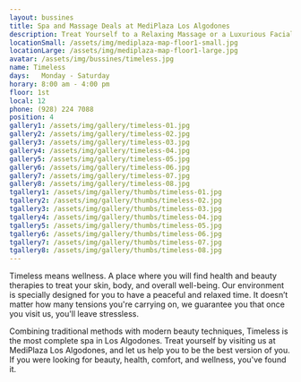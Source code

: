 ```yaml
---
layout: bussines
title: Spa and Massage Deals at MediPlaza Los Algodones
description: Treat Yourself to a Relaxing Massage or a Luxurious Facial at One of the Most Complete Spas in Los Algodones, Mexico. Only Here at Timeless Spa in MediPlaza Los Algodones.
locationSmall: /assets/img/mediplaza-map-floor1-small.jpg
locationLarge: /assets/img/mediplaza-map-floor1-large.jpg
avatar: /assets/img/bussines/timeless.jpg
name: Timeless
days:	Monday - Saturday
horary: 8:00 am - 4:00 pm
floor: 1st
local: 12
phone: (928) 224 7088
position: 4
gallery1: /assets/img/gallery/timeless-01.jpg
gallery2: /assets/img/gallery/timeless-02.jpg
gallery3: /assets/img/gallery/timeless-03.jpg
gallery4: /assets/img/gallery/timeless-04.jpg
gallery5: /assets/img/gallery/timeless-05.jpg
gallery6: /assets/img/gallery/timeless-06.jpg
gallery7: /assets/img/gallery/timeless-07.jpg
gallery8: /assets/img/gallery/timeless-08.jpg
tgallery1: /assets/img/gallery/thumbs/timeless-01.jpg
tgallery2: /assets/img/gallery/thumbs/timeless-02.jpg
tgallery3: /assets/img/gallery/thumbs/timeless-03.jpg
tgallery4: /assets/img/gallery/thumbs/timeless-04.jpg
tgallery5: /assets/img/gallery/thumbs/timeless-05.jpg
tgallery6: /assets/img/gallery/thumbs/timeless-06.jpg
tgallery7: /assets/img/gallery/thumbs/timeless-07.jpg
tgallery8: /assets/img/gallery/thumbs/timeless-08.jpg
---
```

Timeless means wellness. A place where you will find health and beauty therapies to treat your skin, body, and overall well-being. Our environment is specially designed for you to have a peaceful and relaxed time. It doesn’t matter how many tensions you're carrying on, we guarantee you that once you visit us, you'll leave stressless. 

Combining traditional methods with modern beauty techniques, Timeless is the most complete spa in Los Algodones. Treat yourself by visiting us at MediPlaza Los Algodones, and let us help you to be the best version of you. If you were looking for beauty, health, comfort, and wellness, you've found it.